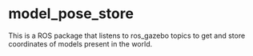# model_pose_store

This is a ROS package that listens to ros_gazebo topics to get and store coordinates of models present in the world.


